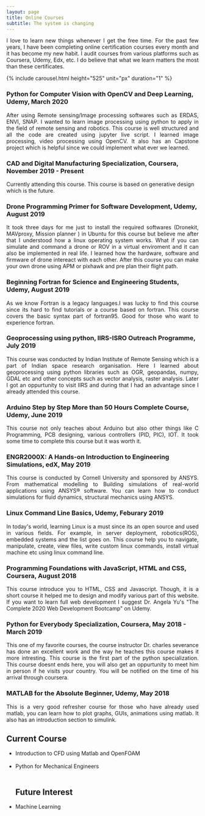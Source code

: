 ```yaml
---
layout: page
title: Online Courses
subtitle: The system is changing
---
```

<p align="justify">I love to learn new things whenever I get the free time. For the past few years, I have been completing online certification courses every month and it has become my new habit. I audit courses from various platforms such as Coursera, Udemy, Edx, etc. I do believe that what we learn matters the most than these certificates.</p>

   {% include carousel.html height="525" unit="px" duration="1" %}



<h3> Python for Computer Vision with OpenCV and Deep Learning, Udemy, March 2020</h3>

<p align="justify">After using Remote sensing/Image processing softwares such as ERDAS, ENVI, SNAP. I wanted to learn image processing using python to apply in the field of remote sensing and robotics.  This course is well structured and all the code are created using jupyter live script. I learned image processing, video processing using OpenCV. It also has an Capstone project which is helpful since we could implement what ever we learned.</p>


<h3> CAD and Digital Manufacturing Specialization, Coursera, November 2019 - Present</h3>

Currently attending this course. This course is based on generative design which is the future.

<h3> Drone Programming Primer for Software Development, Udemy, August 2019</h3>

<p align="justify">It took three days for me just to install the required softwares (Dronekit, MAVproxy, Mission planner ) in Ubuntu for this course but believe me after that I understood how a linux operating system works. What if you can simulate and command a drone or ROV in a virtual enviroment and it can also be implemented in real life. I learned how the hardware, software and firmware of drone intereact with each other. After this course you can make your own drone using APM or pixhawk and pre plan their flight path. </p>

<h3> Beginning Fortran for Science and Engineering Students, Udemy, August 2019</h3>

<p align="justify">As we know Fortran is a legacy languages.I was lucky to find this course since  its hard to find tutorials or a course based on fortran. This course covers the basic syntax part of fortran95. Good for those who want to experience fortran.</p>

<h3>  Geoprocessing using python, IIRS-ISRO Outreach Programme, July 2019 </h3>

<p align="justify">This course was conducted by Indian Institute of Remote Sensing which is a part of Indian space research organisation. Here I learned about geoprocessing using python libraries such as OGR, geopandas, numpy, GDAL etc and other concepts such as vector analysis, raster analysis. Later I got an oppurtunity to visit IIRS and during that I had an advantage since I already attended this course.</p>

<h3> Arduino Step by Step More than 50 Hours Complete Course, Udemy, June 2019 </h3>

<p align="justify">This course not only teaches about Arduino but also other things like C Programming, PCB designing, various controllers (PID, PIC), IOT. It took some time to complete this course but it was worth it.</p>

<h3> ENGR2000X: A Hands-on Introduction to Engineering Simulations, edX, May 2019 </h3>

<p align="justify">This course is conducted by Cornell University and sponsored by ANSYS. From mathematical modelling to Building simulations of real-world applications using ANSYS® software. You can learn how to conduct simulations for fluid dynamics, structural mechanics using ANSYS.</p>

<h3> Linux Command Line Basics, Udemy, Feburary 2019 </h3>

<p align="justify">In today's world, learning Linux is a must since its an open source and used in various fields. For example, in server deployment, robotics(ROS), embedded systems and the list goes on. This course help you to navigate, manipulate, create, view files, write custom linux commands, install virtual machine etc using linux command line.</p>

<h3> Programming Foundations with JavaScript, HTML and CSS, Coursera, August 2018 </h3>

<p align="justify">This course introduce you to HTML, CSS and Javascript. Though, it is a short course it helped me to design and modify various part of this website. If you want to learn full web development I suggest Dr. Angela Yu's "The Complete 2020 Web Development Bootcamp" on Udemy.<p>
	
<h3> Python for Everybody Specialization, Coursera, May 2018 - March 2019 </h3>

<p align="justify">This one of my favorite courses, the course instructor Dr. charles severance has done an excellent work and 
the way he teaches this course makes it more intresting. This course is the first part of the python specialization. This course
doesnt ends here, you will also get an oppurtunity to meet him in person if he visits your country. You will be notified on the time of 
his arrival through coursera.</p>

<h3> MATLAB for the Absolute Beginner, Udemy, May 2018 </h3>

<p align="justify">This is a very good refresher course for those who have already used matlab, you can learn
how to plot graphs, GUIs, animations using matlab. It also has an introduction section to simulink.</p>
   
	

	
<h2>Current Course</h2>
<ul> 
<li>Introduction to CFD using Matlab and OpenFOAM</li><br>
<li>Python for Mechanical Engineers</li><br>
</ul>  
<ul>  
<h2> Future Interest</h2>

<li> Machine Learning</li>


